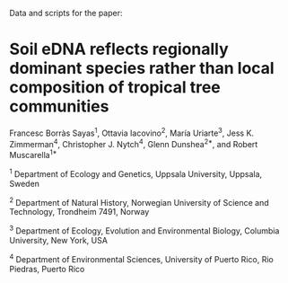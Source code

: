 Data and scripts for the paper:

# Soil eDNA reflects regionally dominant species rather than local composition of tropical tree communities

Francesc Borràs Sayas<sup>1</sup>, Ottavia Iacovino<sup>2</sup>, María Uriarte<sup>3</sup>, Jess K. Zimmerman<sup>4</sup>, Christopher J. Nytch<sup>4</sup>, Glenn Dunshea<sup>2*</sup>, and Robert Muscarella<sup>1*</sup>

<sup>1</sup> Department of Ecology and Genetics, Uppsala University, Uppsala, Sweden

<sup>2</sup> Department of Natural History, Norwegian University of Science and Technology, Trondheim 7491, Norway

<sup>3</sup> Department of Ecology, Evolution and Environmental Biology, Columbia University, New York, USA

<sup>4</sup> Department of Environmental Sciences, University of Puerto Rico, Rio Piedras, Puerto Rico
